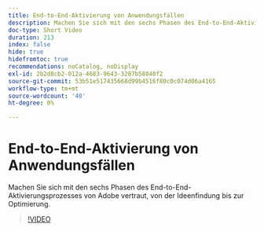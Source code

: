```yaml
---
title: End-to-End-Aktivierung von Anwendungsfällen
description: Machen Sie sich mit den sechs Phasen des End-to-End-Aktivierungsprozesses von Adobe vertraut, von der Ideenfindung bis zur Optimierung.
doc-type: Short Video
duration: 213
index: false
hide: true
hidefromtoc: true
recommendations: noCatalog, noDisplay
exl-id: 2b2d8cb2-012a-4683-9643-3287b58840f2
source-git-commit: 53b51e517435668d99b4516f80c0c074d06a4165
workflow-type: tm+mt
source-wordcount: '40'
ht-degree: 0%

---
```


# End-to-End-Aktivierung von Anwendungsfällen

Machen Sie sich mit den sechs Phasen des End-to-End-Aktivierungsprozesses von Adobe vertraut, von der Ideenfindung bis zur Optimierung.

<!-- 65_S651_3442537_212_endtoend-use-case-activation-process -->
>[!VIDEO](https://video.tv.adobe.com/v/3458248/?learn=on&enablevpops=true)
